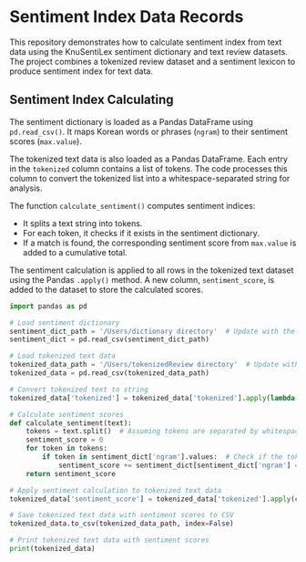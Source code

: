 # Sentiment Index Data Records
This repository demonstrates how to calculate sentiment index from text data using the KnuSentiLex sentiment dictionary and text review datasets. The project combines a tokenized review dataset and a sentiment lexicon to produce sentiment index for text data.

## Sentiment Index Calculating
The sentiment dictionary is loaded as a Pandas DataFrame using `pd.read_csv()`. It maps Korean words or phrases (`ngram`) to their sentiment scores (`max.value`).

The tokenized text data is also loaded as a Pandas DataFrame. Each entry in the `tokenized` column contains a list of tokens. The code processes this column to convert the tokenized list into a whitespace-separated string for analysis.

The function `calculate_sentiment()` computes sentiment indices:
- It splits a text string into tokens.
- For each token, it checks if it exists in the sentiment dictionary.
- If a match is found, the corresponding sentiment score from `max.value` is added to a cumulative total.

The sentiment calculation is applied to all rows in the tokenized text dataset using the Pandas `.apply()` method. A new column, `sentiment_score`, is added to the dataset to store the calculated scores.

```python
import pandas as pd

# Load sentiment dictionary
sentiment_dict_path = '/Users/dictionary directory'  # Update with the correct path to the KnuSentiLex dictionary
sentiment_dict = pd.read_csv(sentiment_dict_path)

# Load tokenized text data
tokenized_data_path = '/Users/tokenizedReview directory'  # Update with the correct path to the tokenized review data
tokenized_data = pd.read_csv(tokenized_data_path)

# Convert tokenized text to string
tokenized_data['tokenized'] = tokenized_data['tokenized'].apply(lambda x: ' '.join(eval(x)))  # Convert list of tokens to string

# Calculate sentiment scores
def calculate_sentiment(text):
    tokens = text.split()  # Assuming tokens are separated by whitespace
    sentiment_score = 0
    for token in tokens:
        if token in sentiment_dict['ngram'].values:  # Check if the token exists in the sentiment dictionary
            sentiment_score += sentiment_dict[sentiment_dict['ngram'] == token]['max.value'].values[0]  # Add the sentiment score
    return sentiment_score

# Apply sentiment calculation to tokenized text data
tokenized_data['sentiment_score'] = tokenized_data['tokenized'].apply(calculate_sentiment)

# Save tokenized text data with sentiment scores to CSV
tokenized_data.to_csv(tokenized_data_path, index=False)

# Print tokenized text data with sentiment scores
print(tokenized_data)
```
